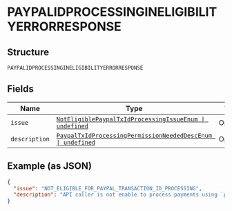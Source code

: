 
# PAYPALIDPROCESSINGINELIGIBILITYERRORRESPONSE

## Structure

`PAYPALIDPROCESSINGINELIGIBILITYERRORRESPONSE`

## Fields

| Name | Type | Tags | Description |
|  --- | --- | --- | --- |
| `issue` | [`NotEligiblePaypalTxIdProcessingIssueEnum \| undefined`](../../doc/models/not-eligible-paypal-tx-id-processing-issue-enum.md) | Optional | - |
| `description` | [`PaypalTxIdProcessingPermissionNeededDescEnum \| undefined`](../../doc/models/paypal-tx-id-processing-permission-needed-desc-enum.md) | Optional | - |

## Example (as JSON)

```json
{
  "issue": "NOT_ELIGIBLE_FOR_PAYPAL_TRANSACTION_ID_PROCESSING",
  "description": "API caller is not enable to process payments using `paypal_transaction_id`. Please contact customer support to request permissions to process transactions with PayPal transaction ID."
}
```

